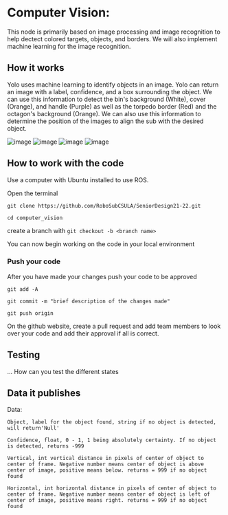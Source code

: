 # Computer Vision:
This node is primarily based on image processing and image recognition to help dectect colored targets, objects, and borders. We will also implement machine learning for the image recognition.

## How it works
Yolo uses machine learning to identify objects in an image. Yolo can return an image with a label, confidence, and a box surrounding the object. We can use this information to detect the bin's background (White), cover (Orange), and handle (Purple) as well as the torpedo border (Red) and the octagon's background (Orange). We can also use this information to determine the position of the images to align the sub with the desired object.

![image](https://user-images.githubusercontent.com/61888693/155066634-d7d0121b-7155-466a-bfaf-e7f3ece98926.png)
![image](https://user-images.githubusercontent.com/61888693/155066686-ad0c03c1-b69b-4164-b4d5-d97817d3f3dc.png)
![image](https://user-images.githubusercontent.com/61888693/155066721-7269f4b7-7eeb-4eda-8292-5ea9f797253e.png)
![image](https://user-images.githubusercontent.com/61888693/155066821-48f6605e-77d4-4a62-b037-1ea26184dc38.png)

## How to work with the code
Use a computer with Ubuntu installed to use ROS.

Open the terminal

`git clone https://github.com/RoboSubCSULA/SeniorDesign21-22.git`

`cd computer_vision`

create a branch with `git checkout -b <branch name>`

You can now begin working on the code in your local environment

### Push your code

After you have made your changes push your code to be approved

`git add -A`

`git commit -m "brief description of the changes made"`

`git push origin`

On the github website, create a pull request and add team members to look over your code and add their approval if all is correct.

## Testing
... How can you test the different states

## Data it publishes

Data:

`Object, label for the object found, string if no object is detected, will return'Null'`

`Confidence, float, 0 - 1, 1 being absolutely certainty. If no object is detected, returns -999`

`Vertical, int vertical distance in pixels of center of object to center of frame.
Negative number means center of object is above center of image, positive means below.
returns = 999 if no object found`

`Horizontal, int horizontal distance in pixels of center of object to center of frame.
Negative number means center of object is left of center of image, positive means right.
returns = 999 if no object found`
